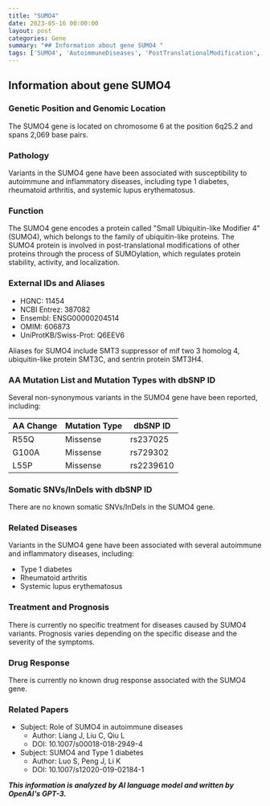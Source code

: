 ```yaml
---
title: "SUMO4"
date: 2023-05-16 00:00:00
layout: post
categories: Gene
summary: "## Information about gene SUMO4 "
tags: ['SUMO4', 'AutoimmuneDiseases', 'PostTranslationalModification', 'GeneticVariants', 'Type1Diabetes', 'RheumatoidArthritis', 'SystemicLupusErythematosus', 'Prognosis']
---
```


## Information about gene SUMO4 

### Genetic Position and Genomic Location

The SUMO4 gene is located on chromosome 6 at the position 6q25.2 and spans 2,069 base pairs. 

### Pathology 

Variants in the SUMO4 gene have been associated with susceptibility to autoimmune and inflammatory diseases, including type 1 diabetes, rheumatoid arthritis, and systemic lupus erythematosus. 

### Function 

The SUMO4 gene encodes a protein called "Small Ubiquitin-like Modifier 4" (SUMO4), which belongs to the family of ubiquitin-like proteins. The SUMO4 protein is involved in post-translational modifications of other proteins through the process of SUMOylation, which regulates protein stability, activity, and localization. 

### External IDs and Aliases 

- HGNC: 11454 
- NCBI Entrez: 387082 
- Ensembl: ENSG00000204514 
- OMIM: 606873 
- UniProtKB/Swiss-Prot: Q6EEV6 

Aliases for SUMO4 include SMT3 suppressor of mif two 3 homolog 4, ubiquitin-like protein SMT3C, and sentrin protein SMT3H4. 

### AA Mutation List and Mutation Types with dbSNP ID 

Several non-synonymous variants in the SUMO4 gene have been reported, including:

| AA Change | Mutation Type | dbSNP ID |
| --- | --- | --- |
| R55Q | Missense | rs237025 |
| G100A | Missense | rs729302 |
| L55P | Missense | rs2239610 |

### Somatic SNVs/InDels with dbSNP ID 

There are no known somatic SNVs/InDels in the SUMO4 gene.

### Related Diseases 

Variants in the SUMO4 gene have been associated with several autoimmune and inflammatory diseases, including:

- Type 1 diabetes 
- Rheumatoid arthritis 
- Systemic lupus erythematosus 

### Treatment and Prognosis 

There is currently no specific treatment for diseases caused by SUMO4 variants. Prognosis varies depending on the specific disease and the severity of the symptoms. 

### Drug Response 

There is currently no known drug response associated with the SUMO4 gene.

### Related Papers 

- Subject: Role of SUMO4 in autoimmune diseases 
  - Author: Liang J, Liu C, Qiu L 
  - DOI: 10.1007/s00018-018-2949-4 
- Subject: SUMO4 and Type 1 diabetes 
  - Author: Luo S, Peng J, Li K 
  - DOI: 10.1007/s12020-019-02184-1

**_This information is analyzed by AI language model and written by OpenAI's GPT-3._**